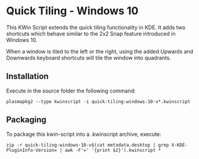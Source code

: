 # Quick Tiling - Windows 10

This KWin Script extends the quick tiling functionality in KDE. It adds two shortcuts which behave similar to the 2x2 Snap feature introduced in Windows 10.

When a window is tiled to the left or the right, using the added Upwards and Downwards keyboard shortcuts will tile the window into quadrants.

## Installation

Execute in the source folder the following command:

```
plasmapkg2 --type kwinscript -i quick-tiling-windows-10-v*.kwinscript
```

## Packaging

To package this kwin-script into a .kwinscript archive, execute:

```
zip -r quick-tiling-windows-10-v$(cat metadata.desktop | grep X-KDE-PluginInfo-Version= | awk -F'=' '{print $2}').kwinscript *
```

